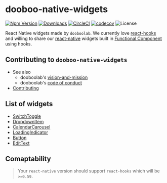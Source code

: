 # dooboo-native-widgets
[![Npm Version](http://img.shields.io/npm/v/dooboo-native-widgets.svg?style=flat-square)](https://npmjs.org/package/dooboo-native-widgets)
[![Downloads](http://img.shields.io/npm/dm/dooboo-native-widgets.svg?style=flat-square)](https://npmjs.org/package/dooboo-native-widgets)
[![CircleCI](https://circleci.com/gh/dooboolab/dooboo-native-widgets.svg?style=shield)](https://circleci.com/gh/dooboolab/dooboo-native-widgets)
[![codecov](https://codecov.io/gh/dooboolab/dooboo-native-widgets/branch/master/graph/badge.svg)](https://codecov.io/gh/dooboolab/dooboo-native-widgets)
![License](http://img.shields.io/npm/l/dooboo-native-widgets.svg?style=flat-square)

React Native widgets made by `dooboolab`.
We currently love [react-hooks](https://code.fb.com/open-source/react-hooks) and willing to share our [react-native](https://facebook.github.io/react-native) widgets built in [Functional Component](https://logrocket.com/blog/pure-functional-components) using hooks.

## Contributing to `dooboo-native-widgets`
* See also
  - dooboolab's [vision-and-mission](https://github.com/dooboolab/dooboolab.com/blob/master/vision-and-mission.md)
  - dooboolab's [code of conduct](https://github.com/dooboolab/dooboolab.com/blob/master/code-of-conduct.md)
* [Contributing](CONTRIBUTING.md)

## List of widgets
* [SwitchToggle](https://github.com/dooboolab/dooboo-native-widgets/tree/master/src/components/shared/SwitchToggle)
* [DropdownItem](https://github.com/dooboolab/dooboo-native-widgets/tree/master/src/components/shared/DropdownItem)
* [CalendarCarousel](https://github.com/dooboolab/dooboo-native-widgets/tree/master/src/components/shared/CalendarCarousel)
* [LoadingIndicator](https://github.com/dooboolab/dooboo-native-widgets/tree/master/src/components/shared/LoadingIndicator)
* [Button](https://github.com/dooboolab/dooboo-native-widgets/tree/master/src/components/shared/Button)
* [EditText](https://github.com/dooboolab/dooboo-native-widgets/tree/master/src/components/shared/EditText)

## Comaptability
> Your `react-native` version should support `react-hooks` which will be `>=0.59`.
